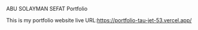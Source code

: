 ABU SOLAYMAN SEFAT Portfolio 

This is my portfolio website
live URL:https://portfolio-tau-jet-53.vercel.app/
